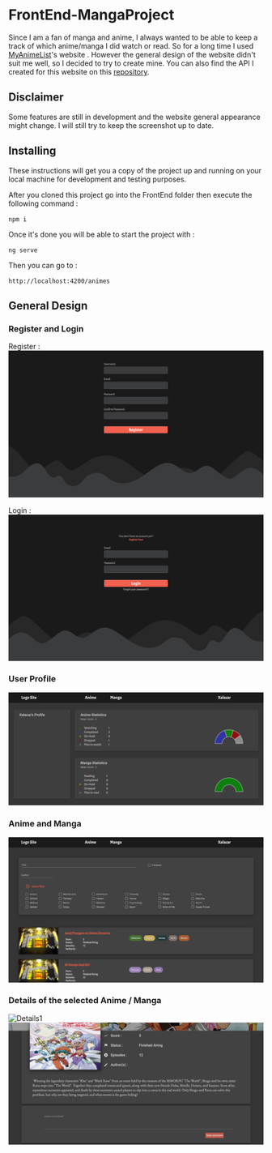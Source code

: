 # FrontEnd-MangaProject

Since I am a fan of manga and anime, I always wanted to be able to keep a track of which anime/manga I did watch or read.
So for a long time I used [MyAnimeList](https://myanimelist.net/)'s website . However the general design of the website didn't suit me well, so I decided to try to create mine.
You can also find the API I created for this website on this [repository](https://github.com/verhaghe-benoit/BackEnd-MangaProject).

## Disclaimer

Some features are still in development and the website general appearance might change.
I will still try to keep the screenshot up to date.

## Installing

These instructions will get you a copy of the project up and running on your local machine for development and testing purposes. 

After you cloned this project go into the FrontEnd folder then execute the following command :
```
npm i
```

Once it's done you will be able to start the project with :
```
ng serve
```

Then you can go to :
```
http://localhost:4200/animes
```


## General Design

### Register and Login

Register :
![Register](Screenshots/Register.png)

Login : 
![Login](Screenshots/Login.png)

### User Profile

![User](Screenshots/User.png)

### Anime and Manga

![Animes](Screenshots/Animes.png)

### Details of the selected Anime / Manga

![Details1](Screenshots/Details1.png)
![Details2](Screenshots/Details2.png)



